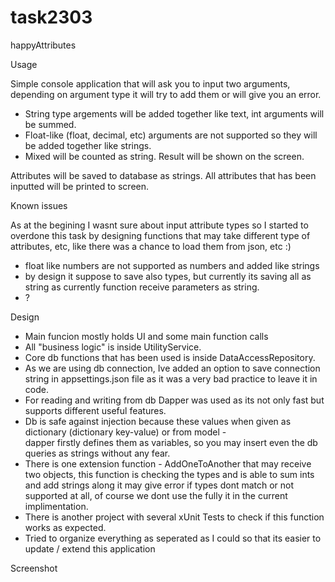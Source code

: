 # task2303
happyAttributes

Usage

Simple console application that will ask you to input two arguments, 
depending on argument type it will try to add them or will give you an error.
- String type argements will be added together like text, int arguments will be summed. 
- Float-like (float, decimal, etc) arguments are not supported so they will be added together like strings.
- Mixed will be counted as string.
Result will be shown on the screen.

Attributes will be saved to database as strings. 
All attributes that has been inputted will be printed to screen.

Known issues

As at the begining I wasnt sure about input attribute types so I started to overdone this task by designing functions that 
may take different type of attributes, etc, like there was a chance to load them from json, etc :)
- float like numbers are not supported as numbers and added like strings
- by design it suppose to save also types, but currently its saving all as string as currently function receive parameters as string.
- ?

Design

- Main funcion mostly holds UI and some main function calls
- All "business logic" is inside UtilityService.
- Core db functions that has been used is inside DataAccessRepository.
- As we are using db connection, Ive added an option to save connection string in appsettings.json file
 as it was a very bad practice to leave it in code.
- For reading and writing from db Dapper was used as its not only fast but supports different useful features.
- Db is safe against injection because these values when given as dictionary (dictionary key-value) or from model -  
dapper firstly defines them as variables, so you may insert even the db queries as strings without any fear.
- There is one extension function - AddOneToAnother that may receive two objects, this function is checking the types 
and is able to sum ints and add strings along it may give error if types dont match or not supported at all, 
of course we dont use the fully it in the current implimentation. 
- There is another project with several xUnit Tests to check if this function works as expected.
- Tried to organize everything as seperated as I could so that its easier to update / extend this application 

Screenshot






